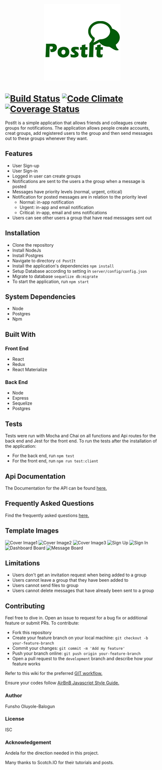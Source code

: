 <p align="center">
  <img src="https://github.com/fob413/PostIt/blob/newDatabaseBadge/template/image/postitDsm.png">
</p>

[![Build Status](https://travis-ci.org/fob413/PostIt.svg?branch=newDatabaseBadge)](https://travis-ci.org/fob413/PostIt)
[![Code Climate](https://codeclimate.com/github/codeclimate/codeclimate/badges/gpa.svg)](https://codeclimate.com/github/fob413/PostIt)
[![Coverage Status](https://coveralls.io/repos/github/fob413/PostIt/badge.svg?branch=chore%2Ffeedback)](https://coveralls.io/github/fob413/PostIt?branch=chore%2Ffeedback)
=======

PostIt is a simple application that allows friends and colleagues create groups for notifications. The application allows people create accounts, creat groups, add registered users to the group and then send messages out to these groups whenever they want.

## Features
* User Sign-up
* User Sign-in
* Logged in user can create groups
* Notifications are sent to the users a the group when a message is posted
* Messages have priority levels (normal, urgent, critical)
* Notification for posted messages are in relation to the priority level
  - Normal: in-app notification
  - Urgent: in-app and email notification
  - Critical: in-app, email and sms notifications
* Users can see other users a group that have read messages sent out

## Installation
- Clone the repository
- Install NodeJs
- Install Postgres
- Navigate to directory `cd PostIt`
- Install the application's dependencies `npm install`
- Setup Database according to setting in `server/config/config.json`
- Migrate to database `sequelize db:migrate`
- To start the application, run `npm start`

## System Dependencies
- Node
- Postgres
- Npm

## Built With
### Front End
- React
- Redux
- React Materialize

### Back End
- Node
- Express
- Sequelize
- Postgres

## Tests
Tests were run with Mocha and Chai on all functions and Api routes for the back end and Jest for the front end. To run the tests after the installation of the application:
- For the back end, run `npm test`
- For the front end, run `npm run test:client`

## Api Documentation
The Documentation for the API can be found [here.](https://jsapi.apiary.io/previews/postitcp/reference)

## Frequently Asked Questions
Find the frequently asked questions [here.](https://github.com/fob413/PostIt/wiki/Frequently-Asked-Questions)

## Template Images
![Cover Image1](https://github.com/fob413/PostIt/blob/chore/feedback/template/image/cover1.jpg?raw=true)
![Cover Image2](https://github.com/fob413/PostIt/blob/chore/feedback/template/image/cover2.jpg?raw=true)
![Cover Image3](https://github.com/fob413/PostIt/blob/chore/feedback/template/image/cover3.jpg?raw=true)
![Sign Up](https://github.com/fob413/PostIt/blob/chore/feedback/template/image/Tsignin.png?raw=true)
![Sign In](https://github.com/fob413/PostIt/blob/chore/feedback/template/image/Tsignup.png?raw=true)
![Dashboard Board](https://github.com/fob413/PostIt/blob/chore/feedback/template/image/dashboard.png?raw=true)
![Message Board](https://github.com/fob413/PostIt/blob/chore/feedback/template/image/messageBoard.png?raw=true)

## Limitations
- Users don't get an invitation request when being added to a group
- Users cannot leave a group that they have been added to
- Users cannot send files to group
- Users cannot delete messages that have already been sent to a group

## Contributing
Feel free to dive in. Open an issue to request for a bug fix or additional feature or submit PRs. To contribute:
- Fork this repository
- Create your feature branch on your local machine: `git checkout -b your-feature-branch`
- Commit your changes: `git commit -m 'Add my feature'`
- Push your branch online: `git push origin your-feature-branch`
- Open a pull request to the `development` branch and describe how your feature works

Refer to this wiki for the preferred [GIT workflow.](https://github.com/andela/bestpractices/wiki)

Ensure your codes follow [AirBnB Javascript Style Guide.](https://github.com/airbnb/javascript)

### Author
Funsho Oluyole-Balogun

### License
ISC

### Acknowledgement
Andela for the direction needed in this project.

Many thanks to Scotch.IO for their tutorials and posts.

